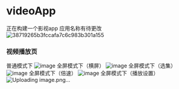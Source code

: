 # videoApp
正在构建一个影视app
应用名称有待更改
![38719265b3fccafa7c6c983b301a155](https://user-images.githubusercontent.com/73768260/217017571-370eb5ea-ffcf-490f-965f-f358db9d8593.jpg)
### 视频播放页
普通模式下
![image](https://github.com/KT-network/videoApp/assets/73768260/1f3dabb4-0baf-4294-81bb-4c23ed540fd1)
全屏模式下（横屏）
![image](https://github.com/KT-network/videoApp/assets/73768260/028be9ff-90ba-4860-8e87-477e974ded98)
全屏模式下（选集）
![image](https://github.com/KT-network/videoApp/assets/73768260/dfe7d477-4308-42ee-ad9c-9d5b536fbc20)
全屏模式下（倍速）
![image](https://github.com/KT-network/videoApp/assets/73768260/f2315d2f-8d28-47bf-a6d8-2441abe90538)
全屏模式下（播放设置）
![Uploading image.png…]()
